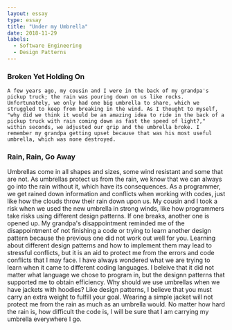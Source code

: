```yaml
---
layout: essay
type: essay
title: "Under my Umbrella"
date: 2018-11-29
labels:
  - Software Engineering
  - Design Patterns
---
```


### Broken Yet Holding On
    A few years ago, my cousin and I were in the back of my grandpa's pickup truck; the rain was pouring down on us like rocks. Unfortunately, we only had one big umbrella to share, which we struggled to keep from breaking in the wind. As I thought to myself, "why did we think it would be an amazing idea to ride in the back of a pickup truck with rain coming down as fast the speed of light?," within seconds, we adjusted our grip and the umbrella broke. I remember my grandpa getting upset because that was his most useful umbrella, which was none destroyed.
   
### Rain, Rain, Go Away
   Umbrellas come in all shapes and sizes, some wind resistant and some that are not. As umbrellas protect us from the rain, we know that we can always go into the rain without it, which have its consequences. As a programmer, we get rained down information and conflicts when working with codes, just like how the clouds throw their rain down upon us. My cousin and I took a risk when we used the new umbrella in strong winds, like how programmers take risks using different design patterns. If one breaks, another one is opened up. My grandpa's disappointment reminded me of the disappointment of not finishing a code or trying to learn another design pattern because the previous one did not work out well for you. 
  Learning about different design patterns and how to implement them may lead to stressful conflicts, but it is an aid to protect me from the errors and code conflicts that I may face. I have always wondered what we are trying to learn when it came to different coding languages. I beleive that it did not matter what language we chose to program in, but the designn patterns that supported me to obtain efficiency. 
  Why should we use umbrellas when we have jackets with hoodies? Like design patterns, I believe that you must carry an extra weight to fulfill your goal. Wearing a simple jacket will not protect me from the rain as much as an umbrella would. No matter how hard the rain is, how difficult the code is, I will be sure that I am carrying my umbrella everywhere I go. 
